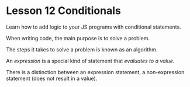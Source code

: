 
# Lesson 12 Conditionals

Learn how to add logic to your JS programs with conditional statements.

When writing code, the main purpose is to solve a problem.

The steps it takes to solve a problem is known as an algorithm.

An _expression_ is a special kind of statement that _evaluates to a value_.

There is a distinction between an expression statement, a non-expression statement (does not result in a value).



